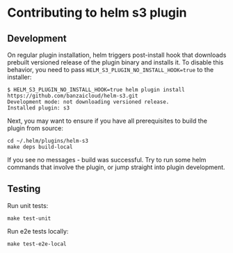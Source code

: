 # Contributing to helm s3 plugin

## Development

On regular plugin installation, helm triggers post-install hook
that downloads prebuilt versioned release of the plugin binary and installs it.
To disable this behavior, you need to pass `HELM_S3_PLUGIN_NO_INSTALL_HOOK=true`
to the installer:

    $ HELM_S3_PLUGIN_NO_INSTALL_HOOK=true helm plugin install https://github.com/banzaicloud/helm-s3.git
    Development mode: not downloading versioned release.
    Installed plugin: s3

Next, you may want to ensure if you have all prerequisites to build
the plugin from source:

    cd ~/.helm/plugins/helm-s3
    make deps build-local

If you see no messages - build was successful. Try to run some helm commands
that involve the plugin, or jump straight into plugin development.

## Testing

Run unit tests:

```shell
make test-unit
```

Run e2e tests locally:

```shell
make test-e2e-local
```
